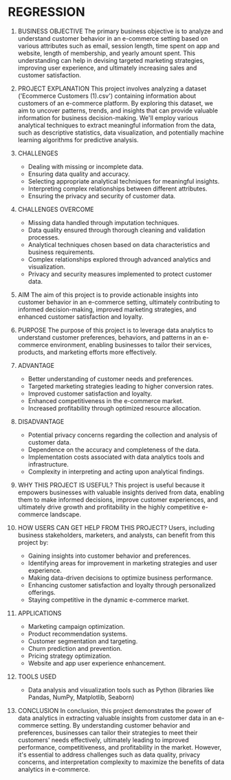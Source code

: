 # REGRESSION
1. BUSINESS OBJECTIVE
   The primary business objective is to analyze and understand customer behavior in an e-commerce setting based on various attributes such as email, session length, time spent on app and website, length of membership, and yearly amount spent. This understanding can help in devising targeted marketing strategies, improving user experience, and ultimately increasing sales and customer satisfaction.

2. PROJECT EXPLANATION
   This project involves analyzing a dataset ('Ecommerce Customers (1).csv') containing information about customers of an e-commerce platform. By exploring this dataset, we aim to uncover patterns, trends, and insights that can provide valuable information for business decision-making. We'll employ various analytical techniques to extract meaningful information from the data, such as descriptive statistics, data visualization, and potentially machine learning algorithms for predictive analysis.

3. CHALLENGES
   - Dealing with missing or incomplete data.
   - Ensuring data quality and accuracy.
   - Selecting appropriate analytical techniques for meaningful insights.
   - Interpreting complex relationships between different attributes.
   - Ensuring the privacy and security of customer data.

4. CHALLENGES OVERCOME
   - Missing data handled through imputation techniques.
   - Data quality ensured through thorough cleaning and validation processes.
   - Analytical techniques chosen based on data characteristics and business requirements.
   - Complex relationships explored through advanced analytics and visualization.
   - Privacy and security measures implemented to protect customer data.

5. AIM
   The aim of this project is to provide actionable insights into customer behavior in an e-commerce setting, ultimately contributing to informed decision-making, improved marketing strategies, and enhanced customer satisfaction and loyalty.

6. PURPOSE
   The purpose of this project is to leverage data analytics to understand customer preferences, behaviors, and patterns in an e-commerce environment, enabling businesses to tailor their services, products, and marketing efforts more effectively.

7. ADVANTAGE
   - Better understanding of customer needs and preferences.
   - Targeted marketing strategies leading to higher conversion rates.
   - Improved customer satisfaction and loyalty.
   - Enhanced competitiveness in the e-commerce market.
   - Increased profitability through optimized resource allocation.

8. DISADVANTAGE
   - Potential privacy concerns regarding the collection and analysis of customer data.
   - Dependence on the accuracy and completeness of the data.
   - Implementation costs associated with data analytics tools and infrastructure.
   - Complexity in interpreting and acting upon analytical findings.

9. WHY THIS PROJECT IS USEFUL?
   This project is useful because it empowers businesses with valuable insights derived from data, enabling them to make informed decisions, improve customer experiences, and ultimately drive growth and profitability in the highly competitive e-commerce landscape.

10. HOW USERS CAN GET HELP FROM THIS PROJECT?
    Users, including business stakeholders, marketers, and analysts, can benefit from this project by:
    - Gaining insights into customer behavior and preferences.
    - Identifying areas for improvement in marketing strategies and user experience.
    - Making data-driven decisions to optimize business performance.
    - Enhancing customer satisfaction and loyalty through personalized offerings.
    - Staying competitive in the dynamic e-commerce market.

11. APPLICATIONS
    - Marketing campaign optimization.
    - Product recommendation systems.
    - Customer segmentation and targeting.
    - Churn prediction and prevention.
    - Pricing strategy optimization.
    - Website and app user experience enhancement.

12. TOOLS USED
    - Data analysis and visualization tools such as Python (libraries like Pandas, NumPy, Matplotlib, Seaborn) 

13. CONCLUSION
    In conclusion, this project demonstrates the power of data analytics in extracting valuable insights from customer data in an e-commerce setting. By understanding customer behavior and preferences, businesses can tailor their strategies to meet their customers' needs effectively, ultimately leading to improved performance, competitiveness, and profitability in the market. However, it's essential to address challenges such as data quality, privacy concerns, and interpretation complexity to maximize the benefits of data analytics in e-commerce.
